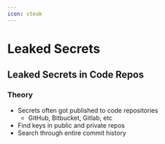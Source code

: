 ```yaml
---
icon: steak
---
```


# Leaked Secrets

## Leaked Secrets in Code Repos

### Theory

* Secrets often got published to code repositories
  * GitHub, Bitbucket, Gitlab, etc
* Find keys in public and private repos
* Search through entire commit history

